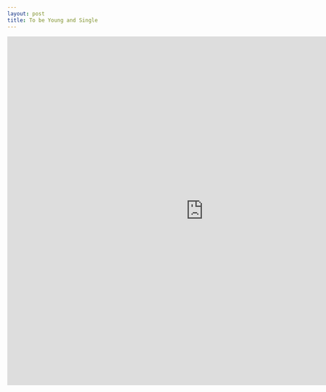 ```yaml
---
layout: post
title: To be Young and Single
---
```


<iframe width="900" height="800" frameborder="0" scrolling="no" src="https://plot.ly/~apapiu/0.embed"></iframe>
